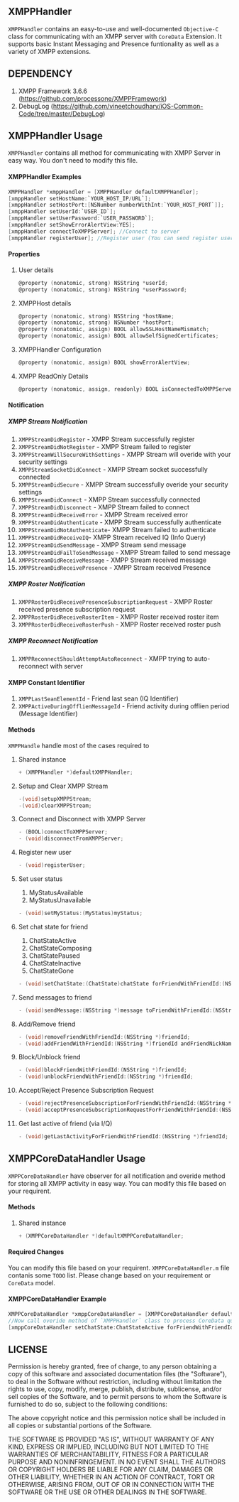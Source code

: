 ## XMPPHandler
`XMPPHandler` contains an easy-to-use and well-documented `Objective-C` class for communicating with
an XMPP server with `CoreData` Extension. It supports basic Instant Messaging and Presence funtionality as well as a variety
of XMPP extensions.

## DEPENDENCY
1. XMPP Framework 3.6.6 (https://github.com/processone/XMPPFramework)
2. DebugLog (https://github.com/vineetchoudhary/iOS-Common-Code/tree/master/DebugLog)

## XMPPHandler Usage
`XMPPHandler` contains all method for communicating with XMPP Server in easy way. You don't need to modify this file.
#### XMPPHandler Examples
```Objective-C
XMPPHandler *xmppHandler = [XMPPHandler defaultXMPPHandler];
[xmppHandler setHostName:`YOUR_HOST_IP/URL`];
[xmppHandler setHostPort:[NSNumber numberWithInt:`YOUR_HOST_PORT`]];
[xmppHandler setUserId:`USER_ID`];
[xmppHandler setUserPassword:`USER_PASSWORD`];
[xmppHandler setShowErrorAlertView:YES];
[xmppHandler connectToXMPPServer]; //Connect to server
[xmppHandler registerUser]; //Register user (You can send register user request multiple time)
```    
#### Properties 
1. User details

    ```Objective-C
    @property (nonatomic, strong) NSString *userId;
    @property (nonatomic, strong) NSString *userPassword;
    ```

2. XMPPHost details

    ```Objective-C
    @property (nonatomic, strong) NSString *hostName;
    @property (nonatomic, strong) NSNumber *hostPort;
    @property (nonatomic, assign) BOOL allowSSLHostNameMismatch;
    @property (nonatomic, assign) BOOL allowSelfSignedCertificates;
    ```

3. XMPPHandler Configuration

    ```Objective-C
    @property (nonatomic, assign) BOOL showErrorAlertView;
    ```

4. XMPP ReadOnly Details

    ```Objective-C
    @property (nonatomic, assign, readonly) BOOL isConnectedToXMPPServer;
    ```        
        
#### Notification
##### XMPP Stream Notification
1. `XMPPStreamDidRegister` - XMPP Stream successfully register
2. `XMPPStreamDidNotRegister` - XMPP Stream failed to register
3. `XMPPStreamWillSecureWithSettings` - XMPP Stream will overide with your security settings
4. `XMPPStreamSocketDidConnect` - XMPP Stream socket successfully connected
5. `XMPPStreamDidSecure` - XMPP Stream successfully overide your security settings
6. `XMPPStreamDidConnect` - XMPP Stream successfully connected
7. `XMPPStreamDidDisconnect` - XMPP Stream failed to connect
8. `XMPPStreamDidReceiveError` - XMPP Stream received error
9. `XMPPStreamDidAuthenticate` - XMPP Stream successfully authenticate 
10. `XMPPStreamDidNotAuthenticate`- XMPP Stream failed to authenticate
11. `XMPPStreamDidReceiveIQ`- XMPP Stream received IQ (Info Query)
12. `XMPPStreamDidSendMessage` - XMPP Stream send message
13. `XMPPStreamDidFailToSendMessage` - XMPP Stream failed to send message
14. `XMPPStreamDidReceiveMessage` - XMPP Stream received message
15. `XMPPStreamDidReceivePresence` - XMPP Stream received Presence

##### XMPP Roster Notification
1. `XMPPRosterDidReceivePresenceSubscriptionRequest` - XMPP Roster received presence subscription request
2. `XMPPRosterDidReceiveRosterItem` - XMPP Roster received roster item
3. `XMPPRosterDidReceiveRosterPush` - XMPP Roster received roster push

##### XMPP Reconnect Notification
1. `XMPPReconnectShouldAttemptAutoReconnect` - XMPP trying to auto-reconnect with server

#### XMPP Constant Identifier 
1. `XMPPLastSeanElementId` - Friend last sean (IQ Identifier)
2. `XMPPActiveDuringOfflienMessageId` - Friend activity during offlien period (Message Identifier)

 
#### Methods
`XMPPHandle` handle most of the cases required to

1. Shared instance

    ```Objective-C
    + (XMPPHandler *)defaultXMPPHandler;
    ```
    
2. Setup and Clear XMPP Stream
 
    ```Objective-C
    -(void)setupXMPPStream;
    -(void)clearXMPPStream;
    ```
        
3. Connect and Disconnect with XMPP Server

    ```Objective-C
    - (BOOL)connectToXMPPServer;
    - (void)disconnectFromXMPPServer;
    ```
        
4. Register new user

    ```Objective-C
    - (void)registerUser; 
    ``` 
    
5. Set user status

    1. MyStatusAvailable
    2. MyStatusUnavailable 
    
    ```Objective-C    
    - (void)setMyStatus:(MyStatus)myStatus;
    ``` 
           
6. Set chat state for friend

    1. ChatStateActive
    2. ChatStateComposing
    3. ChatStatePaused
    4. ChatStateInactive
    5. ChatStateGone

    ```Objective-C    
    - (void)setChatState:(ChatState)chatState forFriendWithFriendId:(NSString *)friendId;
    ```
                
7. Send messages to friend

    ```Objective-C
    - (void)sendMessage:(NSString *)message toFriendWithFriendId:(NSString *)friendId andMessageId:(NSString *)messageId;
    ```
    
8. Add/Remove friend

    ```Objective-C
    - (void)removeFriendWithFriendId:(NSString *)friendId;
    - (void)addFriendWithFriendId:(NSString *)friendId andFriendNickName:(NSString *)nickName;
    ```
        
9. Block/Unblock friend

    ```Objective-C
    - (void)blockFriendWithFriendId:(NSString *)friendId;
    - (void)unblockFriendWithFriendId:(NSString *)friendId;
    ```
        
10. Accept/Reject Presence Subscription Request

    ```Objective-C
    - (void)rejectPresenceSubscriptionForFriendWithFriendId:(NSString *)friendId;
    - (void)acceptPresenceSubscriptionRequestForFriendWithFriendId:(NSString *)friendId andAddToRoster:(BOOL)addToRoster;
    ```
        
11. Get last active of friend (via I/Q)

    ```Objective-C
    - (void)getLastActivityForFriendWithFriendId:(NSString *)friendId;
    ```
        


## XMPPCoreDataHandler Usage
`XMPPCoreDataHandler` have observer for all notification and overide method for storing all XMPP activity in easy way. You can modify this file based on your requirent.
#### Methods

1. Shared instance

    ```Objective-C
    + (XMPPCoreDataHandler *)defaultXMPPCoreDataHandler;
    ```

#### Required Changes
You can modify this file based on your requirent. `XMPPCoreDataHandler.m` file contanis some `TODO` list. Please change based on your requirement or `CoreData` model.

#### XMPPCoreDataHandler Example

```Objective-C
XMPPCoreDataHandler *xmppCoreDataHandler = [XMPPCoreDataHandler defaultXMPPCoreDataHandler];
//Now call overide method of `XMPPHandler` class to process CoreData query before calling `XMPPHandler` (Super Class of `XMPPCoreDataHandler`) methods inside overide method 
[xmppCoreDataHandler setChatState:ChatStateActive forFriendWithFriendId:friendId];
```
 
## LICENSE
Permission is hereby granted, free of charge, to any person obtaining a copy of this software and associated documentation files (the "Software"), to deal in the Software without restriction, including without limitation the rights to use, copy, modify, merge, publish, distribute, sublicense, and/or sell copies of the Software, and to permit persons to whom the Software is furnished to do so, subject to the following conditions:
 
The above copyright notice and this permission notice shall be included in all copies or substantial portions of the Software.
 
THE SOFTWARE IS PROVIDED "AS IS", WITHOUT WARRANTY OF ANY KIND, EXPRESS OR IMPLIED, INCLUDING BUT NOT LIMITED TO THE WARRANTIES OF MERCHANTABILITY, FITNESS FOR A PARTICULAR PURPOSE AND NONINFRINGEMENT. IN NO EVENT SHALL THE AUTHORS OR COPYRIGHT HOLDERS BE LIABLE FOR ANY CLAIM, DAMAGES OR OTHER LIABILITY, WHETHER IN AN ACTION OF CONTRACT, TORT OR OTHERWISE, ARISING FROM, OUT OF OR IN CONNECTION WITH THE SOFTWARE OR THE USE OR OTHER DEALINGS IN THE SOFTWARE.
 